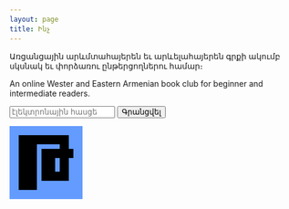 ```yaml
---
layout: page
title: Ինչ
---
```


Առցանցային արևմտահայերեն եւ արևելահայերեն գրքի ակումբ սկսնակ եւ փորձառու ընթերցողներու համար։

An online Wester and Eastern Armenian book club for beginner and intermediate readers.

<form action="{{site.mailchimp}}" method="post" name="mc-embedded-subscribe-form" class="wj-contact-form validate" target="_blank" novalidate>
    <div class="mc-field-group">
        <input type="email" placeholder="էլեկտրոնային հասցե" name="EMAIL" class="required email" id="mce-EMAIL" autocomplete="on">
        <input type="submit" value="Գրանցվել" name="subscribe" class="heart">
    </div>
</form>

![logo](assets/images/logo.png)